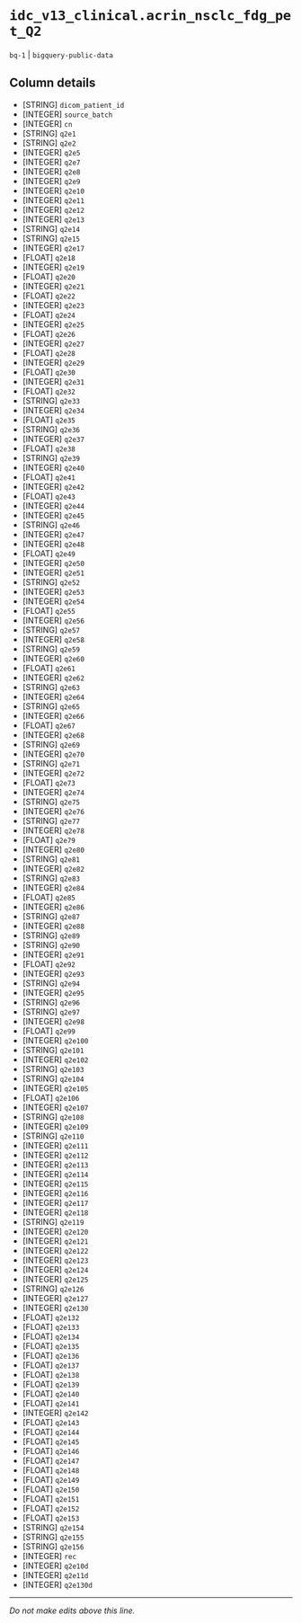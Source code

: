 # `idc_v13_clinical.acrin_nsclc_fdg_pet_Q2`
`bq-1` | `bigquery-public-data`

## Column details
* [STRING]    `dicom_patient_id`
* [INTEGER]   `source_batch`
* [INTEGER]   `cn`
* [STRING]    `q2e1`
* [STRING]    `q2e2`
* [INTEGER]   `q2e5`
* [INTEGER]   `q2e7`
* [INTEGER]   `q2e8`
* [INTEGER]   `q2e9`
* [INTEGER]   `q2e10`
* [INTEGER]   `q2e11`
* [INTEGER]   `q2e12`
* [INTEGER]   `q2e13`
* [STRING]    `q2e14`
* [STRING]    `q2e15`
* [INTEGER]   `q2e17`
* [FLOAT]     `q2e18`
* [INTEGER]   `q2e19`
* [FLOAT]     `q2e20`
* [INTEGER]   `q2e21`
* [FLOAT]     `q2e22`
* [INTEGER]   `q2e23`
* [FLOAT]     `q2e24`
* [INTEGER]   `q2e25`
* [FLOAT]     `q2e26`
* [INTEGER]   `q2e27`
* [FLOAT]     `q2e28`
* [INTEGER]   `q2e29`
* [FLOAT]     `q2e30`
* [INTEGER]   `q2e31`
* [FLOAT]     `q2e32`
* [STRING]    `q2e33`
* [INTEGER]   `q2e34`
* [FLOAT]     `q2e35`
* [STRING]    `q2e36`
* [INTEGER]   `q2e37`
* [FLOAT]     `q2e38`
* [STRING]    `q2e39`
* [INTEGER]   `q2e40`
* [FLOAT]     `q2e41`
* [INTEGER]   `q2e42`
* [FLOAT]     `q2e43`
* [INTEGER]   `q2e44`
* [INTEGER]   `q2e45`
* [STRING]    `q2e46`
* [INTEGER]   `q2e47`
* [INTEGER]   `q2e48`
* [FLOAT]     `q2e49`
* [INTEGER]   `q2e50`
* [INTEGER]   `q2e51`
* [STRING]    `q2e52`
* [INTEGER]   `q2e53`
* [INTEGER]   `q2e54`
* [FLOAT]     `q2e55`
* [INTEGER]   `q2e56`
* [STRING]    `q2e57`
* [INTEGER]   `q2e58`
* [STRING]    `q2e59`
* [INTEGER]   `q2e60`
* [FLOAT]     `q2e61`
* [INTEGER]   `q2e62`
* [STRING]    `q2e63`
* [INTEGER]   `q2e64`
* [STRING]    `q2e65`
* [INTEGER]   `q2e66`
* [FLOAT]     `q2e67`
* [INTEGER]   `q2e68`
* [STRING]    `q2e69`
* [INTEGER]   `q2e70`
* [STRING]    `q2e71`
* [INTEGER]   `q2e72`
* [FLOAT]     `q2e73`
* [INTEGER]   `q2e74`
* [STRING]    `q2e75`
* [INTEGER]   `q2e76`
* [STRING]    `q2e77`
* [INTEGER]   `q2e78`
* [FLOAT]     `q2e79`
* [INTEGER]   `q2e80`
* [STRING]    `q2e81`
* [INTEGER]   `q2e82`
* [STRING]    `q2e83`
* [INTEGER]   `q2e84`
* [FLOAT]     `q2e85`
* [INTEGER]   `q2e86`
* [STRING]    `q2e87`
* [INTEGER]   `q2e88`
* [STRING]    `q2e89`
* [STRING]    `q2e90`
* [INTEGER]   `q2e91`
* [FLOAT]     `q2e92`
* [INTEGER]   `q2e93`
* [STRING]    `q2e94`
* [INTEGER]   `q2e95`
* [STRING]    `q2e96`
* [STRING]    `q2e97`
* [INTEGER]   `q2e98`
* [FLOAT]     `q2e99`
* [INTEGER]   `q2e100`
* [STRING]    `q2e101`
* [INTEGER]   `q2e102`
* [STRING]    `q2e103`
* [STRING]    `q2e104`
* [INTEGER]   `q2e105`
* [FLOAT]     `q2e106`
* [INTEGER]   `q2e107`
* [STRING]    `q2e108`
* [INTEGER]   `q2e109`
* [STRING]    `q2e110`
* [INTEGER]   `q2e111`
* [INTEGER]   `q2e112`
* [INTEGER]   `q2e113`
* [INTEGER]   `q2e114`
* [INTEGER]   `q2e115`
* [INTEGER]   `q2e116`
* [INTEGER]   `q2e117`
* [INTEGER]   `q2e118`
* [STRING]    `q2e119`
* [INTEGER]   `q2e120`
* [INTEGER]   `q2e121`
* [INTEGER]   `q2e122`
* [INTEGER]   `q2e123`
* [INTEGER]   `q2e124`
* [INTEGER]   `q2e125`
* [STRING]    `q2e126`
* [INTEGER]   `q2e127`
* [INTEGER]   `q2e130`
* [FLOAT]     `q2e132`
* [FLOAT]     `q2e133`
* [FLOAT]     `q2e134`
* [FLOAT]     `q2e135`
* [FLOAT]     `q2e136`
* [FLOAT]     `q2e137`
* [FLOAT]     `q2e138`
* [FLOAT]     `q2e139`
* [FLOAT]     `q2e140`
* [FLOAT]     `q2e141`
* [INTEGER]   `q2e142`
* [FLOAT]     `q2e143`
* [FLOAT]     `q2e144`
* [FLOAT]     `q2e145`
* [FLOAT]     `q2e146`
* [FLOAT]     `q2e147`
* [FLOAT]     `q2e148`
* [FLOAT]     `q2e149`
* [FLOAT]     `q2e150`
* [FLOAT]     `q2e151`
* [FLOAT]     `q2e152`
* [FLOAT]     `q2e153`
* [STRING]    `q2e154`
* [STRING]    `q2e155`
* [STRING]    `q2e156`
* [INTEGER]   `rec`
* [INTEGER]   `q2e10d`
* [INTEGER]   `q2e11d`
* [INTEGER]   `q2e130d`

-------------------------------------------------------------------------------
*Do not make edits above this line.*
